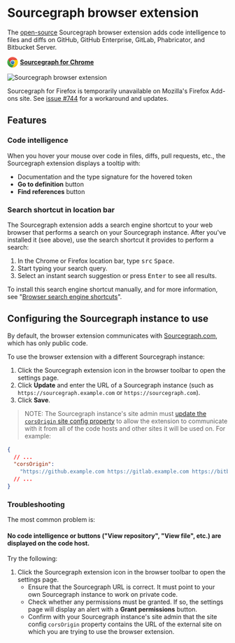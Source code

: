 # Sourcegraph browser extension

The [open-source](https://github.com/sourcegraph/sourcegraph/tree/master/client/browser) Sourcegraph
browser extension adds code intelligence to files and diffs on GitHub, GitHub
Enterprise, GitLab, Phabricator, and Bitbucket Server.

<a target="_blank" href="https://chrome.google.com/webstore/detail/sourcegraph/dgjhfomjieaadpoljlnidmbgkdffpack" style="display:flex;align-items:center">
<img src="img/chrome.svg" width="24" height="24" style="margin-right:5px" /> <strong>Sourcegraph for Chrome</strong>
</a>

![Sourcegraph browser extension](img/BrowserExtension.gif)

Sourcegraph for Firefox is temporarily unavailable on Mozilla's Firefox Add-ons site. See [issue #744](https://github.com/sourcegraph/sourcegraph/issues/744#issuecomment-436163831) for a workaround and updates.

## Features

### Code intelligence

When you hover your mouse over code in files, diffs, pull requests, etc., the Sourcegraph extension displays a tooltip with:

- Documentation and the type signature for the hovered token
- **Go to definition** button
- **Find references** button

### Search shortcut in location bar

The Sourcegraph extension adds a search engine shortcut to your web browser that performs a search on your Sourcegraph instance. After you've installed it (see above), use the search shortcut it provides to perform a search:

1.  In the Chrome or Firefox location bar, type <kbd>src</kbd> <kbd>Space</kbd>.
1.  Start typing your search query.
1.  Select an instant search suggestion or press <kbd>Enter</kbd> to see all results.

To install this search engine shortcut manually, and for more information, see "[Browser search engine shortcuts](browser_search_engine.md)".

## Configuring the Sourcegraph instance to use

By default, the browser extension communicates with [Sourcegraph.com](https://sourcegraph.com), which has only public code.

To use the browser extension with a different Sourcegraph instance:

1.  Click the Sourcegraph extension icon in the browser toolbar to open the settings page.
1.  Click **Update** and enter the URL of a Sourcegraph instance (such as `https://sourcegraph.example.com` or `https://sourcegraph.com`).
1.  Click **Save**.

> NOTE: The Sourcegraph instance's site admin must [update the `corsOrigin` site config property](../admin/site_config/index.md) to allow the extension to communicate with it from all of the code hosts and other sites it will be used on. For example:

```json
{
  // ...
  "corsOrigin":
    "https://github.example.com https://gitlab.example.com https://bitbucket.example.org https://phabricator.example.com"
  // ...
}
```

### Troubleshooting

The most common problem is:

#### No code intelligence or buttons ("View repository", "View file", etc.) are displayed on the code host.

Try the following:

1.  Click the Sourcegraph extension icon in the browser toolbar to open the settings page.
    - Ensure that the Sourcegraph URL is correct. It must point to your own Sourcegraph instance to work on private code.
    - Check whether any permissions must be granted. If so, the settings page will display an alert with a **Grant permissions** button.
    - Confirm with your Sourcegraph instance's site admin that the site config `corsOrigin` property contains the URL of the external site on which you are trying to use the browser extension.
